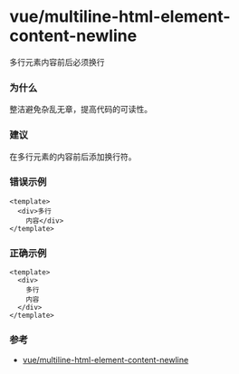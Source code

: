 # vue/multiline-html-element-content-newline

多行元素内容前后必须换行

### 为什么

整洁避免杂乱无章，提高代码的可读性。

### 建议

在多行元素的内容前后添加换行符。

### 错误示例

```vue
<template>
  <div>多行
    内容</div>
</template>
```

### 正确示例

```vue
<template>
  <div>
    多行
    内容
  </div>
</template>
```

### 参考

- [vue/multiline-html-element-content-newline](https://eslint.vuejs.org/rules/multiline-html-element-content-newline.html)
